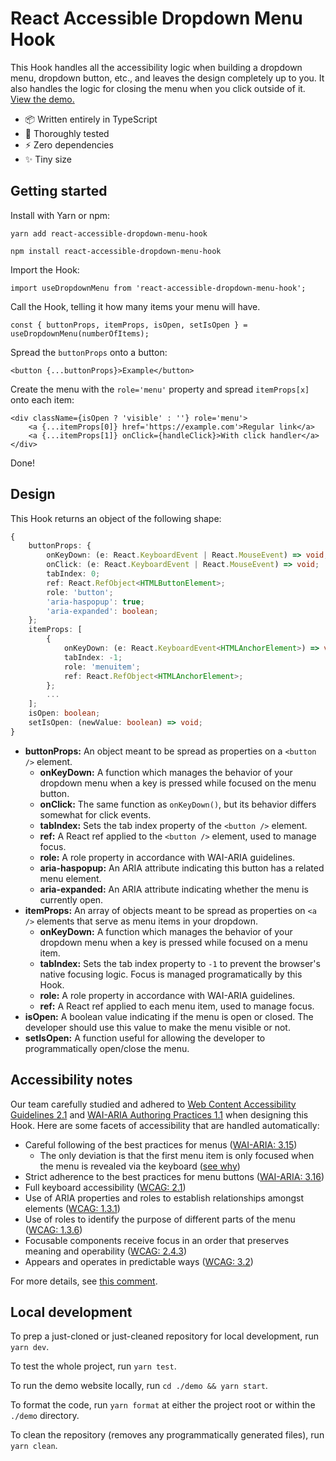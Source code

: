 # React Accessible Dropdown Menu Hook

This Hook handles all the accessibility logic when building a dropdown menu, dropdown button, etc., and leaves the design completely up to you. It also handles the logic for closing the menu when you click outside of it. [View the demo.](http://sparksuite.github.io/react-accessible-dropdown-menu-hook)

- 📦 Written entirely in TypeScript
- 🔬 Thoroughly tested
- ⚡️ Zero dependencies
- ✨ Tiny size

## Getting started

Install with Yarn or npm:

```
yarn add react-accessible-dropdown-menu-hook
```

```
npm install react-accessible-dropdown-menu-hook
```

Import the Hook:

```tsx
import useDropdownMenu from 'react-accessible-dropdown-menu-hook';
```

Call the Hook, telling it how many items your menu will have.

```tsx
const { buttonProps, itemProps, isOpen, setIsOpen } = useDropdownMenu(numberOfItems);
```

Spread the `buttonProps` onto a button:

```tsx
<button {...buttonProps}>Example</button>
```

Create the menu with the `role='menu'` property and spread `itemProps[x]` onto each item:

```tsx
<div className={isOpen ? 'visible' : ''} role='menu'>
    <a {...itemProps[0]} href='https://example.com'>Regular link</a>
    <a {...itemProps[1]} onClick={handleClick}>With click handler</a>
</div>
```

Done!

## Design
This Hook returns an object of the following shape:

```ts
{
    buttonProps: {
        onKeyDown: (e: React.KeyboardEvent | React.MouseEvent) => void;
        onClick: (e: React.KeyboardEvent | React.MouseEvent) => void;
        tabIndex: 0;
        ref: React.RefObject<HTMLButtonElement>;
        role: 'button';
        'aria-haspopup': true;
        'aria-expanded': boolean;
    };
    itemProps: [
        {
            onKeyDown: (e: React.KeyboardEvent<HTMLAnchorElement>) => void;
            tabIndex: -1;
            role: 'menuitem';
            ref: React.RefObject<HTMLAnchorElement>;
        };
        ...
    ];
    isOpen: boolean;
    setIsOpen: (newValue: boolean) => void;
}
```

- **buttonProps:** An object meant to be spread as properties on a `<button />` element.
    - **onKeyDown:** A function which manages the behavior of your dropdown menu when a key is pressed while focused on the menu button.
    - **onClick:** The same function as `onKeyDown()`, but its behavior differs somewhat for click events.
    - **tabIndex:** Sets the tab index property of the `<button />` element.
    - **ref:** A React ref applied to the `<button />` element, used to manage focus.
    - **role:** A role property in accordance with WAI-ARIA guidelines.
    - **aria-haspopup:** An ARIA attribute indicating this button has a related menu element.
    - **aria-expanded:** An ARIA attribute indicating whether the menu is currently open.
- **itemProps:** An array of objects meant to be spread as properties on `<a />` elements that serve as menu items in your dropdown.
    - **onKeyDown:** A function which manages the behavior of your dropdown menu when a key is pressed while focused on a menu item.
    - **tabIndex:** Sets the tab index property to `-1` to prevent the browser's native focusing logic. Focus is managed programatically by this Hook.
    - **role:** A role property in accordance with WAI-ARIA guidelines. 
    - **ref:** A React ref applied to each menu item, used to manage focus.
- **isOpen:** A boolean value indicating if the menu is open or closed. The developer should use this value to make the menu visible or not.
- **setIsOpen:** A function useful for allowing the developer to programmatically open/close the menu.

## Accessibility notes
Our team carefully studied and adhered to [Web Content Accessibility Guidelines 2.1](https://www.w3.org/WAI/standards-guidelines/wcag/) and  [WAI-ARIA Authoring Practices 1.1](https://www.w3.org/TR/wai-aria-practices/) when designing this Hook. Here are some facets of accessibility that are handled automatically:

- Careful following of the best practices for menus ([WAI-ARIA: 3.15](https://www.w3.org/TR/wai-aria-practices/#menu))
  - The only deviation is that the first menu item is only focused when the menu is revealed via the keyboard ([see why](https://github.com/sparksuite/react-accessible-dropdown-menu-hook/pull/63))
- Strict adherence to the best practices for menu buttons ([WAI-ARIA: 3.16](https://www.w3.org/TR/wai-aria-practices/#menubutton))
- Full keyboard accessibility ([WCAG: 2.1](https://www.w3.org/WAI/WCAG21/quickref/#keyboard-accessible))
- Use of ARIA properties and roles to establish relationships amongst elements ([WCAG: 1.3.1](https://www.w3.org/WAI/WCAG21/quickref/#info-and-relationships))
- Use of roles to identify the purpose of different parts of the menu ([WCAG: 1.3.6](https://www.w3.org/WAI/WCAG21/quickref/#identify-purpose))
- Focusable components receive focus in an order that preserves meaning and operability ([WCAG: 2.4.3](https://www.w3.org/WAI/WCAG21/quickref/#focus-order))
- Appears and operates in predictable ways ([WCAG: 3.2](https://www.w3.org/WAI/WCAG21/quickref/#predictable))

For more details, see [this comment](https://github.com/sparksuite/react-accessible-dropdown-menu-hook/issues/8#issuecomment-567568103).

## Local development

To prep a just-cloned or just-cleaned repository for local development, run `yarn dev`.

To test the whole project, run `yarn test`.

To run the demo website locally, run `cd ./demo && yarn start`.

To format the code, run `yarn format` at either the project root or within the `./demo` directory.

To clean the repository (removes any programmatically generated files), run `yarn clean`.

